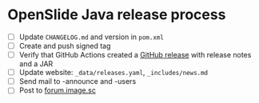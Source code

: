 # OpenSlide Java release process

- [ ] Update `CHANGELOG.md` and version in `pom.xml`
- [ ] Create and push signed tag
- [ ] Verify that GitHub Actions created a [GitHub release](https://github.com/openslide/openslide-java/releases) with release notes and a JAR
- [ ] Update website: `_data/releases.yaml`, `_includes/news.md`
- [ ] Send mail to -announce and -users
- [ ] Post to [forum.image.sc](https://forum.image.sc/c/announcements/10)
